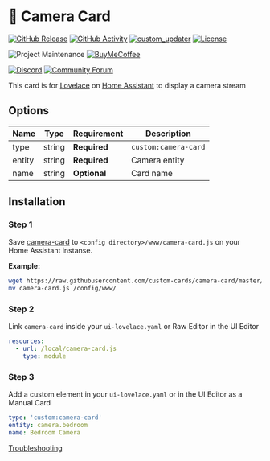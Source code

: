 # 🍻 Camera Card

[![GitHub Release][releases-shield]][releases]
[![GitHub Activity][commits-shield]][commits]
[![custom_updater][customupdaterbadge]][customupdater]
[![License][license-shield]](LICENSE.md)

![Project Maintenance][maintenance-shield]
[![BuyMeCoffee][buymecoffeebadge]][buymecoffee]

[![Discord][discord-shield]][discord]
[![Community Forum][forum-shield]][forum]

This card is for [Lovelace](https://www.home-assistant.io/lovelace) on [Home Assistant](https://www.home-assistant.io/) to display a camera stream

<!-- ![example](example.png) -->

## Options

| Name | Type | Requirement | Description
| ---- | ---- | ------- | -----------
| type | string | **Required** | `custom:camera-card`
| entity | string | **Required** | Camera entity
| name | string | **Optional** | Card name

## Installation

### Step 1

Save [camera-card](https://github.com/custom-cards/camera-card/raw/master/camera-card.js) to `<config directory>/www/camera-card.js` on your Home Assistant instanse.

**Example:**

```bash
wget https://raw.githubusercontent.com/custom-cards/camera-card/master/camera-card.js
mv camera-card.js /config/www/
```

### Step 2

Link `camera-card` inside your `ui-lovelace.yaml` or Raw Editor in the UI Editor

```yaml
resources:
  - url: /local/camera-card.js
    type: module
```

### Step 3

Add a custom element in your `ui-lovelace.yaml` or in the UI Editor as a Manual Card

```yaml
type: 'custom:camera-card'
entity: camera.bedroom
name: Bedroom Camera
```

[Troubleshooting](https://github.com/thomasloven/hass-config/wiki/Lovelace-Plugins)

[buymecoffee]: https://www.buymeacoffee.com/iantrich
[buymecoffeebadge]: https://img.shields.io/badge/buy%20me%20a%20coffee-donate-blue.svg?style=for-the-badge
[commits-shield]: https://img.shields.io/github/commit-activity/y/custom-cards/camera-card.svg?style=for-the-badge
[commits]: https://github.com/custom-cards/camera-card/commits/master
[customupdater]: https://github.com/custom-components/custom_updater
[customupdaterbadge]: https://img.shields.io/badge/custom__updater-true-success.svg?style=for-the-badge
[discord]: https://discord.gg/Qa5fW2R
[discord-shield]: https://img.shields.io/discord/330944238910963714.svg?style=for-the-badge
[forum-shield]: https://img.shields.io/badge/community-forum-brightgreen.svg?style=for-the-badge
[forum]: https://community.home-assistant.io/t/camera-card-component-for-gpodder/106758
[license-shield]: https://img.shields.io/github/license/custom-cards/camera-card.svg?style=for-the-badge
[maintenance-shield]: https://img.shields.io/badge/maintainer-Ian%20Richardson%20%40iantrich-blue.svg?style=for-the-badge
[releases-shield]: https://img.shields.io/github/release/custom-cards/camera-card.svg?style=for-the-badge
[releases]: https://github.com/custom-cards/camera-card/releases
